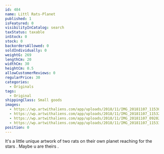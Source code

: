 ```yaml
---
id: 484
name: Littl Rats-Planet
published: 1
isFeatured: 0
visibilityInCatalog: search
taxStatus: taxable
inStock: 0
stock: 0
backordersAllowed: 0
soldIndividually: 0
weightG: 269
lengthCm: 20
widthCm: 30
heightCm: 0.5
allowCustomerReviews: 0
regularPrice: 30
categories:
  - Originals
tags:
  - Original
shippingClass: Small goods
images:
  - https://wp.artwithaliens.com/app/uploads/2018/11/IMG_20181107_115306-scaled.jpg
  - https://wp.artwithaliens.com/app/uploads/2018/11/IMG_20181107_115320-scaled.jpg
  - https://wp.artwithaliens.com/app/uploads/2018/11/IMG_20181107_092020-scaled.jpg
  - https://wp.artwithaliens.com/app/uploads/2018/11/IMG_20181107_115333-scaled.jpg
position: 0
---
```


It's a little unique artwork of two rats on their own planet reaching for the stars . Maybe u are theirs .
